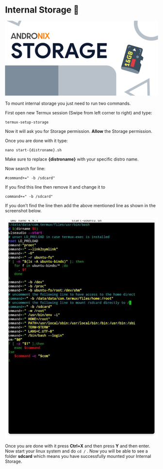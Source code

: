 # Internal Storage 📂

![](../.gitbook/assets/sd_banner%20%281%29.png)

To mount internal storage you just need to run two commands.

First open new Termux session \(Swipe from left corner to right\) and type:

```text
termux-setup-storage
```

Now it will ask you for Storage permission. **Allow** the Storage permission.

Once you are done with it type:

```text
nano start-{distroname}.sh
```

Make sure to replace **{distroname}** with your specific distro name. 

Now search for line:

```text
#command+=" -b /sdcard"
```

If you find this line then remove it and change it to

```text
command+=" -b /sdcard"
```

If you don't find the line then add the above mentioned line as shown in the screenshot below.

![](../.gitbook/assets/mounting_ss.png)

Once you are done with it press **Ctrl+X** and then press **Y** and then enter. Now start your linux system and do `cd /` . Now you will be able to see a folder **sdcard** which means you have successfully mounted your Internal Storage.

